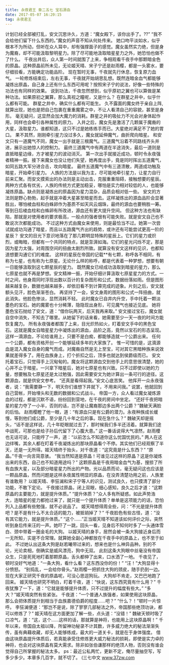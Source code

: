 ```yaml
---
title: 永夜君王 章二五七 宝石源血
date: 2017-05-07 16:20:15
tag: 永夜君王
---
```


计划已经全部被打乱，安文沉思许久，方道：“魔女殿下，该你出手了。??”
“我不会给他们留下什么东西的。”魔女的声音不知从何处传来。
她口吻平淡如水，似乎根本不为所动，但听在众人耳中，却有强撑面子的感觉。魔女虽然实力绝，但是身为魔裔，却不可能汲取黎明星力。除了尽可能地汲取暗星星力之外，她恐怕也做不了什么。
千夜出井后，众人第一时间就围了上来，争相观看千夜手中那颗暗金色的原晶。这种原晶前所未见，无论姬天晴、宋子宁还是赵雨樱，都是一头雾水，要仔细验看，方能确定功能品阶。
现在暂时无事，千夜就先行休息，恢复原力血气。
一轮修炼结束后，左右无事，千夜就开始胡思乱想。既然连暗金血气都能够凝炼出原晶，自己身上还有什么东西可用呢？按照宋子宁的说法，好像一些特殊的功法也有同样的效果。
说到功法，千夜忽然想到，似乎原初之翼也可以算做是某种功法。如果原初之翼算，那么真视之瞳呢，又是什么？
在群星之井中，似乎什么都有可能。
群星之井中，确实什么都有可能生。
久不露面的魔女终于亲自上阵,就算出现，她也是把自己包裹在重重魔雾之中，不让人看清自己的容貌，甚至是身形。
毫无疑问，这显然会加大魔力的消耗。群星之井的吸扯力不光会对身体起作用，同样也会牵引各种属性的原力。
入井之后，魔女先是激活了几颗属于魔裔的大星，汲取星力。谁都知道，这只不过是她练练手而已。大星绝对满足不了她的胃口。
果不其然，刚刚牵引星力没过多久，魔女就延伸魔气，曲折爬向暗星。
和安文只有一道魔气不同，魔女一出手就是三根魔气。三道魔气沿着不同路线齐头并进，展示出她惊人的控制力。
最终三道魔气中有两道在半途消失，最后一道则是直抵暗星边缘，方才被星力的波动消灭。
第一次出手就接近成功，顿时令永夜强者精神一振。接下来魔女也没让他们失望，她再度出手，竟是同时挥出五道魔气，如同五路大军分进合击，攻向暗星。
最终五道魔气中有三道溃散，两道成功触及暗星，开始牵引星力。
人族的方法是以我为主，尽可能地牵引星力，让星力自行前来汇聚。而安文摸索出的办法则是主动出击，克服重重阻碍，接触想要的星辰。两种方式各有优劣，人族的传统方式更加稳妥，哪怕是实力相对较低的人，也能够凝炼原晶。缺点则是凝炼出的原晶因为星力混杂，品质会相对低一些。
安文的方法则是野心勃勃，起手就是冲着大星甚至暗星而去。这样凝炼出的源血品阶会显著胜出，哪怕棱血柱和白蛛卵作为基质不如天风云烟珠，最终的源血也要稍胜一筹。等到日后棱血柱和白蛛卵有所改进，源血还有更大提升空间。
但这种方法也有缺陷，那就是对使用者的要求极高，一般点的强者很有可能失败。就是安文自己也不敢说次次都能成功。
不过这种方式由魔女来使用，则是最恰当不过。她第一次尝试就成功沟通了暗星，而且以五路魔气齐出的趋势，或许还有可能尝试更高一阶的星辰？
安文的目光下意识地落在了那几颗明显特殊的星辰上。它们的星力或炽烈，或晦暗，但都有一个共同的特点，就是澎湃如海。它们的星光闪烁不定，那是因为星力太强，对周围空间的扭曲太剧烈所致。就算没有安文这样的见识，也都知道想要沟通它们的难度。
这样的星辰在帝国的记载**有七颗，称呼各不相同，有称为七星，也有称为七原星。无论什么样的称呼，都是代表着一种梦想，想要有朝一日能够汲取到这七颗星辰的星力。
既然魔女已经成功汲取到暗星的星力，那么七原星也就不再是梦想。安文精神一振，开始仔细计算汲取七原星星力的方式。一时之间，他身周同时浮现出数以百计的复杂图形和公式，数据纷落如雨。但是图形越来越复杂，数据也越来越多，却依旧看不到计算完成的迹象。片刻之后，安文就额头见汗，脸色渐渐苍白。
再坚持了一会，安文身周的图形和公式一阵扭曲，就此消失。他脸色惨淡，显然消耗不轻。
此时魔女已自井内升空，手中托着一颗淡墨色的宝石。她的魔雾也十分稀薄，隐隐现出身形，可见魔气也接近见底。
她将墨色宝石抛给了安文，道：“借你玩两天，后天我再来取。”
安文接过宝石，魔女就自空中消失，不知去了哪里。从她留下的话来看，她需要至少一天一夜的时间方能恢复魔力。
所有永夜强者都围了上来，目光炽热如火，盯着安文手中的黑色宝石。这就是魔女自暗星星力中凝炼出的源血，品阶之高，竟然以宝石的形态呈现。这样一滴源血，不论给谁用上，只要不是白痴，都能够造就一个公爵出来。
任何一个公爵，都有资格开创一个能够延续多年的大家族了。
惟一可惜的是，这滴源血是混入魔女自身的魔气而成。对魔裔自然是无上至宝，可对其它黑暗种族来说效果就差得多了。用在血族身上，打个折扣之后，顶多也就达到侯爵级而已。
安文托着宝石，只觉得手上沉甸甸的。魔女将这颗源血交到他手上的意思很清楚，她的心并不止于暗星。一兴拿下暗星后，她对七原星也有兴致。只不过即使以她的力量，想要触及七原星还是太过勉强，因此需要安文为她计算出一条可行的途径。这颗源血，就是供安文参考。
“还真是看得起我。”安文心底苦笑。
他挥开一众永夜强者，说：“我需要静一下，明天你们谁想下井就下，不用来问我。”
说罢，他就回到自己营帐，开始埋头和无数的数据和公式战斗。
帝国一方，众人看过魔女凝炼源血的过程，都是沉默不语，纷纷回到营地，在千夜的房间中坐定。
“还好千夜把暗星的星力夺了一小半，否则的话，岂不是让魔裔那边多出两个公爵？”魏破天满脸的后怕。
赵雨樱瞪了他一眼，道：“有源血只是有公爵的潜力。永夜种族成长缓慢，等到他们成公爵，至少是几十年之后的事。现在急什么？”
魏破天却是摇头，“话不是这样说，几十年眨眼就过去了，那时候我们多半还活着。就算我们途中战死，可那也是给子孙后代留下了心腹大患。”
这一番话说得大气凛然，赵雨櫻也无话可说，只能哼了一声，道：“以前怎么不知道你这么忧国忧民的。”
两人在这边绊嘴，其余人都在盯着千夜凝炼出的那块原晶看个不停。其实他们已经观察了半天，还是一无所得。姬天晴终于抬头，对千夜道：“这究竟是什么东西？”
“原晶。”千夜一向言简意骇。
“我当然知道是原晶！可谁见过这样的原晶？这是你凝炼出来的东西，自己也不知道用途吗？”
这颗原晶是千夜用暗金血气为基，搜掠了所有血族大星，以及部分暗星星力所出的产物。光以品质而论，毫无疑问这也应该是一颗品原晶，然而问题是这样永夜属性明显的原晶，在没弄清楚功用之前，人族里有谁敢用？
以姬天晴、李狂澜和宋子宁等人的识见，测试良久，也只摸清了部分功能，不敢下定论。
千夜接过原晶，闭上双眼，细心感知，良久之后才道：“这颗原晶的主要能力，就是提升体质。”
“提升体质？”众人多有所疑惑。如此声势浩大，连暗星的星力都抢过来了，就只是一个提升体质？单单是这项能力的话，恐怕列入上品都有些勉强，就不必说品了。
姬天晴想得周全些，问：“不光是提升体质吧？是不是有什么不太合适的能力，被抵销掉了？”
千夜脸色有些古怪，道：“没有其它能力，就是提升体质。”
“这个……”正当姬天晴不知道该如何评价之际，突然听到身后传来汪的一声。她吓了一跳，回头一看，见身后不知何时多了一头通体雪白、颈中带着一圈金毛的大狗。
以姬天晴的身手，居然会被一条大狗接近身后而一无所知，实是不合常理。就算她全副心神都放在千夜手中的原晶上，也不至于如此。
不过她认出这条大狗是赵若曦带过来的，想来也是什么神异品种。别的不论，光论卖相，倒确实是威风漂亮，狗中无双。
此刻这条大狗眼中丝毫没有帝国众生，只是死死地盯着那颗原晶，舌头都伸了出来，口水洒了一地。
千夜见了，顿时没好气地道：“一条大狗，看什么看？这东西没你的份！”
“汪！”大狗显得十分愤怒。
“别捣乱，一会给你骨头。”赵雨樱一把抓住大狗的颈皮，随手扔到一边。现在大家正研究千夜的原晶呢，可没心思逗狗玩。
大狗却不肯走，又巴巴地跑了回来。
姬天晴也研究不明白，盯着千夜，道：“快说，这东西究竟有什么用？”
千夜犹豫了一下，道：“它就是能够提升体质，只不过提升的幅度有些大。”
“多大？”姬天晴突然有些紧张。
千夜道：“一个普通人族强者，如果使用这块原晶，那么会把体质提升到相当于血族嘉德伯爵的程度……吧？”
“什么？！”顿时一片惊呼。
李狂澜便道：“那岂不是说，除了寥寥几部秘法之外，帝国那些绝顶功诀，都可以修炼了？”
姬天晴在这方面更加了解一些，点头道：“没错！”
魏破天顿时吸了口凉气，道：“这，这个……这样的话，那就算是神将，也能用上这块原晶啊！”
千年以来，帝国自太祖以降，所留神功秘录不计其数，许多威力绝大的秘法渐渐失传，虽有典藉收藏，却无人能够练成，最大的一道关卡，就是在于身体强度。
借由这块原晶提升体质后，若真能承受住修炼更大威力秘法的损耗，即使是实力卓的神将，也会对这块原晶有莫大需求。除非如张伯谦那样的绝顶人物，否则没有谁会觉得自己所掌握的秘法太多。
ps：最近公私两忙，更新不定，俺尽量抽空写，写多少多少。本章多几百字，就不切了。
(三七中文 www.37zw.com